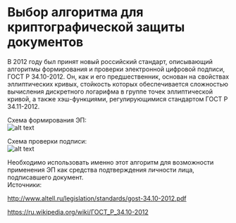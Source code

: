 # Выбор алгоритма для криптографической защиты документов
В 2012 году был принят новый российский стандарт, описывающий алгоритмы формирования и проверки электронной цифровой подписи, ГОСТ Р 34.10-2012. Он, как и его предшественник, основан на свойствах эллиптических кривых, стойкость которых обеспечивается сложностью вычисления дискретного логарифма в группе точек эллиптической кривой, а также хэш-функциями, регулирующимися стандартом ГОСТ Р 34.11-2012. 

Схема формирования ЭП:  
![alt text](https://upload.wikimedia.org/wikipedia/commons/thumb/f/f3/Forming_of_sign_gost_P34.10-2001.png/144px-Forming_of_sign_gost_P34.10-2001.png "Схема формирования ЭП")

Схема проверки подписи:  
![alt text](https://upload.wikimedia.org/wikipedia/commons/thumb/3/33/Checking_of_sign_gost_P34.10-2001.png/144px-Checking_of_sign_gost_P34.10-2001.png "Схема проверки подписи")

Необходимо использовать именно этот алгоритм для возможности применения ЭП как средства подтверждения личности лица, подписавшего документ.  
Источники: 

http://www.altell.ru/legislation/standards/gost-34.10-2012.pdf

https://ru.wikipedia.org/wiki/ГОСТ_Р_34.10-2012
